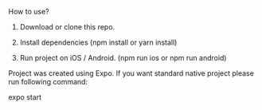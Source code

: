 How to use?

1. Download or clone this repo.

2. Install dependencies (npm install or yarn install)

3. Run project on iOS / Android. (npm run ios or npm run android)

Project was created using Expo. If you want standard native project please run following command:

expo start
